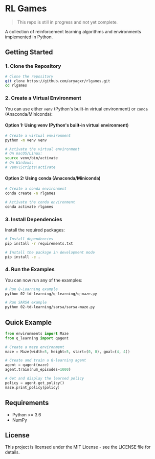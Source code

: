 # RL Games

> This repo is still in progress and not yet complete.

A collection of reinforcement learning algorithms and environments implemented in Python.

## Getting Started

### 1. Clone the Repository

```bash
# Clone the repository
git clone https://github.com/aryagxr/rlgames.git
cd rlgames
```

### 2. Create a Virtual Environment

You can use either `venv` (Python's built-in virtual environment) or `conda` (Anaconda/Miniconda):

#### Option 1: Using venv (Python's built-in virtual environment)

```bash
# Create a virtual environment
python -m venv venv

# Activate the virtual environment
# On macOS/Linux:
source venv/bin/activate
# On Windows:
# venv\Scripts\activate
```

#### Option 2: Using conda (Anaconda/Miniconda)

```bash
# Create a conda environment
conda create -n rlgames

# Activate the conda environment
conda activate rlgames
```

### 3. Install Dependencies

Install the required packages:

```bash
# Install dependencies
pip install -r requirements.txt

# Install the package in development mode
pip install -e .
```

### 4. Run the Examples

You can now run any of the examples:

```bash
# Run Q-Learning example
python 02-td-learning/q-learning/q-maze.py

# Run SARSA example
python 02-td-learning/sarsa/sarsa-maze.py
```


## Quick Example

```python
from environments import Maze
from q_learning import qagent

# Create a maze environment
maze = Maze(width=5, height=5, start=(0, 0), goal=(4, 4))

# Create and train a Q-learning agent
agent = qagent(maze)
agent.train(num_episodes=1000)

# Get and display the learned policy
policy = agent.get_policy()
maze.print_policy(policy)
```

## Requirements

- Python >= 3.6
- NumPy

## License

This project is licensed under the MIT License - see the LICENSE file for details. 
